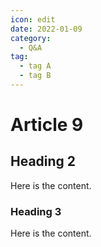 ```yaml
---
icon: edit
date: 2022-01-09
category:
  - Q&A 
tag:
  - tag A
  - tag B
---
```


# Article 9

## Heading 2

Here is the content.

### Heading 3

Here is the content.

